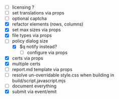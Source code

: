 - [ ] licensing ?
- [ ] set translations via props
- [ ] optional captcha
- [x] refactor elements (rows, columns)
- [x] set max sizes via props
- [x] file types via props
- [ ] policy dialog size
  - [x] $q notify instead?
    - [ ] configure via props
- [x] certs via props
- [x] multiple certs
- [ ] report.md template via props
- [ ] resolve un-overridable style.css when building in build/script.javascript.mjs
- [ ] document everything
- [X] submit via event/emit
